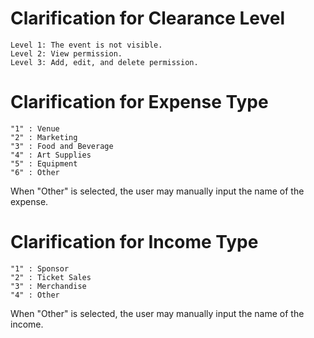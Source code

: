 # Clarification for Clearance Level

```
Level 1: The event is not visible.
Level 2: View permission.
Level 3: Add, edit, and delete permission.
```

# Clarification for Expense Type

``` 
"1" : Venue
"2" : Marketing
"3" : Food and Beverage
"4" : Art Supplies
"5" : Equipment
"6" : Other
```

When "Other" is selected, the user may manually input the name of the expense.

# Clarification for Income Type

```
"1" : Sponsor
"2" : Ticket Sales
"3" : Merchandise
"4" : Other
```

When "Other" is selected, the user may manually input the name of the income.


